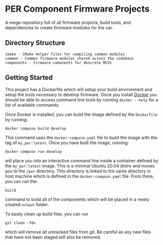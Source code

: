 # PER Component Firmware Projects
A mega-repository full of all firmware projects, build tools, and dependencies to create firmware modules for the car.

## Directory Structure
 ```
 cmake - CMake helper files for compiling common modules
 common - Common firmware modules shared across the codebase
 components - Firmware comonents for descrete MCUs
 ```

 ## Getting Started
 This project has a Dockerfile which will setup your build environment and setup the tools necessary to develop firmware. Once you install [Docker](https://docs.docker.com/get-docker/) you should be able to access command line tools by running `docker --help` for a list of available commands.

 Once Docker is installed, you can build the image defined by the `Dockerfile` by running:
 ```
 docker compose build develop
 ```
This command uses the `docker-compose.yaml` file to build the image with the tag of `my_per:latest`. Once you have built the image, running:
```
docker compose run develop
```
will place you into an interactive command line inside a container defined by the `my_per:latest` image. This is a minimal Ubuntu 20.04 distro and moves you to the `/per` directory. This directory is linked to the same directory in host machine which is defined in the `docker-compose.yaml` file. From there, you can run the:
```
build
``` 
command to build all of the components which will be placed in a newly created `output` folder.

To easily clean up build files, you can run
```
git clean -fdx
```
which will remove all untracked files from git. Be careful as any new files that have not been staged will also be removed.